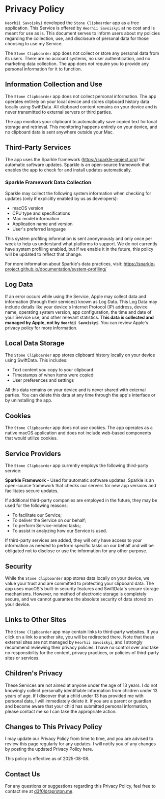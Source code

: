 # Privacy Policy

`Heorhii Savoiskyi` developed the `Stone Clipboarder` app as a free application. This Service is offered by `Heorhii Savoiskyi` at no cost and is meant for use as is. This document serves to inform users about my policies regarding the collection, use, and disclosure of personal data for those choosing to use my Service.

The `Stone Clipboarder` app does not collect or store any personal data from its users. There are no account systems, no user authentication, and no marketing data collection. The app does not require you to provide any personal information for it to function.

## Information Collection and Use
The `Stone Clipboarder` app does not collect personal information. The app operates entirely on your local device and stores clipboard history data locally using SwiftData. All clipboard content remains on your device and is never transmitted to external servers or third parties.

The app monitors your clipboard to automatically save copied text for local storage and retrieval. This monitoring happens entirely on your device, and no clipboard data is sent anywhere outside your Mac.

## Third-Party Services
The app uses the Sparkle framework (https://sparkle-project.org) for automatic software updates. Sparkle is an open-source framework that enables the app to check for and install updates automatically.

### Sparkle Framework Data Collection
Sparkle may collect the following system information when checking for updates (only if explicitly enabled by us as developers):
- macOS version
- CPU type and specifications
- Mac model information
- Application name and version
- User's preferred language

This system profiling information is sent anonymously and only once per week to help us understand what platforms to support. We do not currently have system profiling enabled, but if we enable it in the future, this policy will be updated to reflect that change.

For more information about Sparkle's data practices, visit: https://sparkle-project.github.io/documentation/system-profiling/

## Log Data
If an error occurs while using the Service, Apple may collect data and information (through their services) known as Log Data. This Log Data may include details like your device's Internet Protocol (IP) address, device name, operating system version, app configuration, the time and date of your Service use, and other relevant statistics. **This data is collected and managed by Apple, not by `Heorhii Savoiskyi`.** You can review Apple's privacy policy for more information.

## Local Data Storage
The `Stone Clipboarder` app stores clipboard history locally on your device using SwiftData. This includes:
- Text content you copy to your clipboard
- Timestamps of when items were copied
- User preferences and settings

All this data remains on your device and is never shared with external parties. You can delete this data at any time through the app's interface or by uninstalling the app.

## Cookies
The `Stone Clipboarder` app does not use cookies. The app operates as a native macOS application and does not include web-based components that would utilize cookies.

## Service Providers
The `Stone Clipboarder` app currently employs the following third-party service:

**Sparkle Framework** - Used for automatic software updates. Sparkle is an open-source framework that checks our servers for new app versions and facilitates secure updates.

If additional third-party companies are employed in the future, they may be used for the following reasons:
- To facilitate our Service;
- To deliver the Service on our behalf;
- To perform Service-related tasks;
- To assist in analyzing how our Service is used.

If third-party services are added, they will only have access to your information as needed to perform specific tasks on our behalf and will be obligated not to disclose or use the information for any other purpose.

## Security
While the `Stone Clipboarder` app stores data locally on your device, we value your trust and are committed to protecting your clipboard data. The app uses macOS's built-in security features and SwiftData's secure storage mechanisms. However, no method of electronic storage is completely secure, and we cannot guarantee the absolute security of data stored on your device.

## Links to Other Sites
The `Stone Clipboarder` app may contain links to third-party websites. If you click on a link to another site, you will be redirected there. Note that these external sites are not managed by `Heorhii Savoiskyi`, and I strongly recommend reviewing their privacy policies. I have no control over and take no responsibility for the content, privacy practices, or policies of third-party sites or services.

## Children's Privacy
These Services are not aimed at anyone under the age of 13 years. I do not knowingly collect personally identifiable information from children under 13 years of age. If I discover that a child under 13 has provided me with personal data, I will immediately delete it. If you are a parent or guardian and become aware that your child has submitted personal information, please contact me so I can take the appropriate action.

## Changes to This Privacy Policy
I may update our Privacy Policy from time to time, and you are advised to review this page regularly for any updates. I will notify you of any changes by posting the updated Privacy Policy here.

This policy is effective as of 2025-08-08.

## Contact Us
For any questions or suggestions regarding this Privacy Policy, feel free to contact me at d3f0ld@proton.me.
